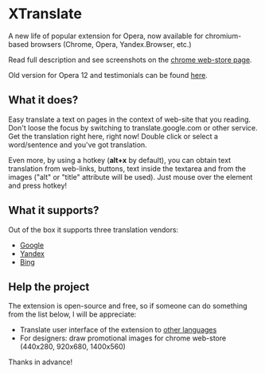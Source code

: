 XTranslate
==========
A new life of popular extension for Opera, now available for chromium-based browsers (Chrome, Opera, Yandex.Browser, etc.)

Read full description and see screenshots on the [chrome web-store page](https://chrome.google.com/webstore/detail/xtranslate/gfgpkepllngchpmcippidfhmbhlljhoo).

Old version for Opera 12 and testimonials can be found [here](https://addons.opera.com/en/extensions/details/xtranslate/).

What it does?
-----------
Easy translate a text on pages in the context of web-site that you reading. Don't loose the focus by switching to translate.google.com or other service. Get the translation right here, right now! Double click or select a word/sentence and you've got translation.

Even more, by using a hotkey (**alt+x** by default), you can obtain text translation from web-links, buttons, text inside the textarea and from the images ("alt" or "title" attribute will be used). 
Just mouse over the element and press hotkey!

What it supports?
-----------
Out of the box it supports three translation vendors:
* [Google](http://translate.google.com/)
* [Yandex](http://translate.yandex.com/)
* [Bing](http://bing.com/translator/)

Help the project
-----------
The extension is open-source and free, so if someone can do something from the list below, I will be appreciate:
* Translate user interface of the extension to [other languages](https://github.com/ixrock/XTranslate/tree/master/_locales)
* For designers: draw promotional images for chrome web-store (440x280, 920x680, 1400x560)

Thanks in advance!
